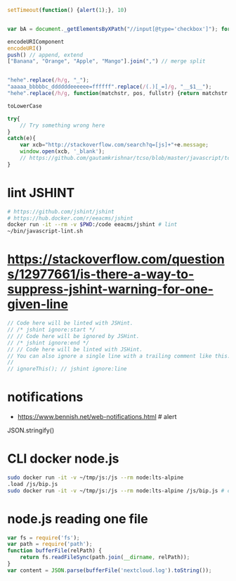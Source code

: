 ```js
setTimeout(function() {alert(1);}, 10)


var bA = document._getElementsByXPath("//input[@type='checkbox']"); for (var k = bA.length - 1; k >= 0; --k) {bA[k].checked = true;} // zabbix template import select all box

encodeURIComponent
encodeURI()
push() // append, extend
["Banana", "Orange", "Apple", "Mango"].join(",") // merge split


"hehe".replace(/h/g, "_");
"aaaaa_bbbbbc_ddddddeeeeee=ffffff".replace(/(.)[_=]/g, "__$1__");
"hehe".replace(/h/g, function(matchstr, pos, fullstr) {return matchstr.toUpperCase();});

toLowerCase

try{
    // Try something wrong here
}
catch(e){
    var xcb="http://stackoverflow.com/search?q=[js]+"+e.message;
    window.open(xcb, '_blank');
    // https://github.com/gautamkrishnar/tcso/blob/master/javascript/tcso.js
}
```


# lint JSHINT

```sh
# https://github.com/jshint/jshint
# https://hub.docker.com/r/eeacms/jshint
docker run -it --rm -v $PWD:/code eeacms/jshint # lint
~/bin/javascript-lint.sh
```

# https://stackoverflow.com/questions/12977661/is-there-a-way-to-suppress-jshint-warning-for-one-given-line
```js
// Code here will be linted with JSHint.
// /* jshint ignore:start */
// // Code here will be ignored by JSHint.
// /* jshint ignore:end */
// // Code here will be linted with JSHint.
// You can also ignore a single line with a trailing comment like this:
//
// ignoreThis(); // jshint ignore:line
```

# notifications
* https://www.bennish.net/web-notifications.html # alert

JSON.stringify()


# CLI docker node.js
```sh
sudo docker run -it -v ~/tmp/js:/js --rm node:lts-alpine
.load /js/bip.js
sudo docker run -it -v ~/tmp/js:/js --rm node:lts-alpine /js/bip.js # console.log
```
# node.js reading one file
```js
var fs = require('fs');
var path = require('path');
function bufferFile(relPath) {
    return fs.readFileSync(path.join(__dirname, relPath));
}
var content = JSON.parse(bufferFile('nextcloud.log').toString());
```
